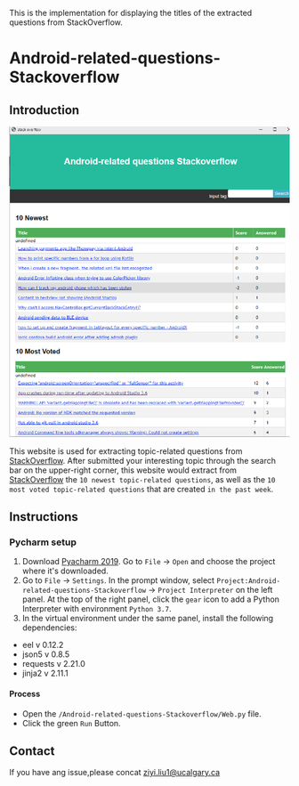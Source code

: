 This is the implementation for displaying the titles of the extracted questions from StackOverflow.

# Android-related-questions-Stackoverflow


## Introduction
<img src="Display_image.png" width="800"> 


This website is used for extracting topic-related questions from [StackOverflow](https://stackoverflow.com/). 
After submitted your interesting topic through the search bar on the upper-right corner, this website would extract from [StackOverflow](https://stackoverflow.com/)
the ```10 newest topic-related questions```, as well as the ```10 most voted topic-related questions``` that are created ```in the past week```.


## Instructions
### Pycharm setup 
1. Download [Pyacharm 2019](https://www.jetbrains.com/pycharm/download/#section=linux). Go to `File` -> `Open` and choose the project where it's downloaded.
2. Go to `File` -> `Settings`.  In the prompt window, select `Project:Android-related-questions-Stackoverflow` -> `Project Interpreter` on the left panel. At the top of the right panel,  click the `gear` icon to add a Python Interpreter with environment `Python 3.7`.
3. In the virtual environment under the same panel, install the following dependencies:

 - eel v 0.12.2
 - json5 v 0.8.5
 - requests v 2.21.0
 - jinja2 v 2.11.1


#### Process
* Open the `/Android-related-questions-Stackoverflow/Web.py` file.
* Click the green `Run` Button.
  

## Contact

If you have ang issue,please concat ziyi.liu1@ucalgary.ca

